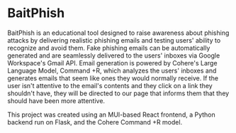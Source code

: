 # BaitPhish

BaitPhish is an educational tool designed to raise awareness about phishing attacks by delivering realistic phishing emails and testing users' ability to recognize and avoid them. Fake phishing emails can be automatically generated and are seamlessly delivered to the users' inboxes via Google Workspace's Gmail API. Email generation is powered by Cohere's Large Language Model, Command +R, which analyzes the users' inboxes and generates emails that seem like ones they would normally receive. If the user isn't attentive to the email's contents and they click on a link they shouldn't have, they will be directed to our page that informs them that they should have been more attentive. 

This project was created using an MUI-based React frontend, a Python backend run on Flask, and the Cohere Command +R model.
